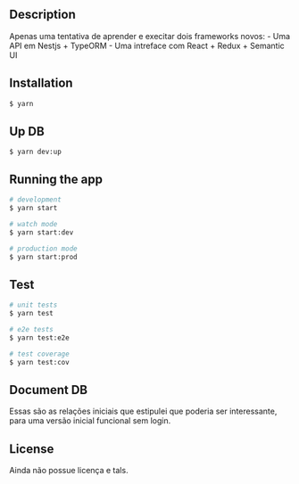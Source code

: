 ## Description

  Apenas uma tentativa de aprender e execitar dois frameworks novos:
    - Uma API em Nestjs + TypeORM
    - Uma intreface com React + Redux + Semantic UI

## Installation

```bash
$ yarn
```

## Up DB

```
$ yarn dev:up
```

## Running the app

```bash
# development
$ yarn start

# watch mode
$ yarn start:dev

# production mode
$ yarn start:prod
```

## Test

```bash
# unit tests
$ yarn test

# e2e tests
$ yarn test:e2e

# test coverage
$ yarn test:cov
```

## Document DB

  Essas são as relações iniciais que estipulei que poderia ser interessante, para uma versão inicial funcional sem login.

## License

Ainda não possue licença e tals.
